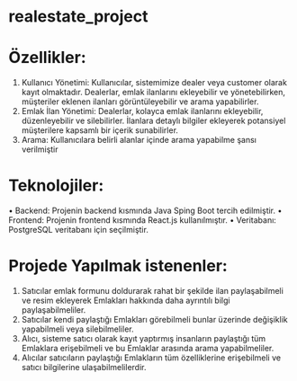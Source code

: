 # realestate_project

# Özellikler:
1.	Kullanıcı Yönetimi: Kullanıcılar, sistemimize dealer veya customer olarak kayıt olmaktadır. Dealerlar, emlak ilanlarını ekleyebilir ve yönetebilirken, müşteriler eklenen ilanları görüntüleyebilir ve arama yapabilirler.
2.	Emlak İlan Yönetimi: Dealerlar, kolayca emlak ilanlarını ekleyebilir, düzenleyebilir ve silebilirler. İlanlara detaylı bilgiler ekleyerek potansiyel müşterilere kapsamlı bir içerik sunabilirler.
3.	Arama: Kullanıcılara belirli alanlar içinde arama yapabilme şansı verilmiştir

# Teknolojiler:
•	Backend: Projenin backend kısmında Java Sping Boot tercih edilmiştir.
•	Frontend: Projenin frontend kısmında React.js kullanılmıştır.
•	Veritabanı: PostgreSQL veritabanı için seçilmiştir.

# Projede Yapılmak istenenler:
1.	Satıcılar emlak formunu doldurarak rahat bir şekilde ilan paylaşabilmeli ve resim ekleyerek Emlakları hakkında daha ayrıntılı bilgi paylaşabilmeliler.
2.	Satıcılar kendi paylaştığı Emlakları görebilmeli bunlar üzerinde değişiklik yapabilmeli veya silebilmeliler.
3.	Alıcı, sisteme satıcı olarak kayıt yaptırmış insanların paylaştığı tüm Emlaklara erişebilmeli ve bu Emlaklar arasında arama yapabilmeliler.
4.	Alıcılar satıcıların paylaştığı Emlakların tüm özelliklerine erişebilmeli ve satıcı bilgilerine ulaşabilmelilerdir.
